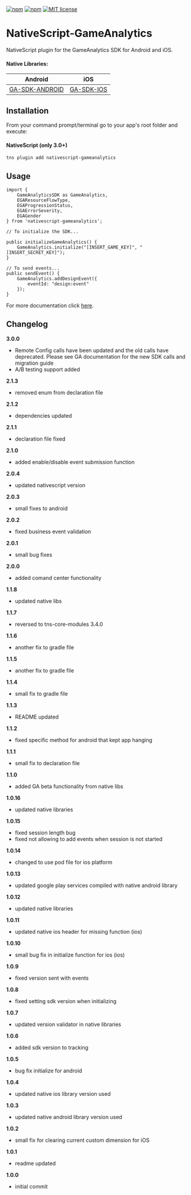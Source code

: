 [![npm](https://img.shields.io/npm/v/nativescript-gameanalytics.svg)](https://www.npmjs.com/package/nativescript-gameanalytics)
[![npm](https://img.shields.io/npm/dt/nativescript-gameanalytics.svg?label=npm%20downloads)](https://www.npmjs.com/package/nativescript-gameanalytics)
[![MIT license](http://img.shields.io/badge/license-MIT-brightgreen.svg)](http://opensource.org/licenses/MIT)

# NativeScript-GameAnalytics
NativeScript plugin for the GameAnalytics SDK for Android and iOS.

#### Native Libraries:
Android | iOS
---------- | -----------
[GA-SDK-ANDROID](https://github.com/GameAnalytics/GA-SDK-ANDROID) |  [GA-SDK-IOS](https://cocoapods.org/pods/GA-SDK-IOS)

## Installation
From your command prompt/terminal go to your app's root folder and execute:

#### NativeScript (only 3.0+)
`tns plugin add nativescript-gameanalytics`

## Usage
```
import {
    GameAnalyticsSDK as GameAnalytics,
    EGAResourceFlowType,
    EGAProgressionStatus,
    EGAErrorSeverity,
    EGAGender
} from 'nativescript-gameanalytics';

// To initialize the SDK...

public initializeGameAnalytics() {
    GameAnalytics.initialize("[INSERT_GAME_KEY]", "[INSERT_SECRET_KEY]");
}

// To send events...
public sendEvent() {
    GameAnalytics.addDesignEvent({
        eventId: "design:event"
    });
}

```

For more documentation click [here](https://gameanalytics.com/docs/nativescript-sdk).

Changelog
---------
<!--(CHANGELOG_TOP)-->
**3.0.0**
* Remote Config calls have been updated and the old calls have deprecated. Please see GA documentation for the new SDK calls and migration guide
* A/B testing support added

**2.1.3**
* removed enum from declaration file

**2.1.2**
* dependencies updated

**2.1.1**
* declaration file fixed

**2.1.0**
* added enable/disable event submission function

**2.0.4**
* updated nativescript version

**2.0.3**
* small fixes to android

**2.0.2**
* fixed business event validation

**2.0.1**
* small bug fixes

**2.0.0**
* added comand center functionality

**1.1.8**
* updated native libs

**1.1.7**
* reversed to tns-core-modules 3.4.0

**1.1.6**
* another fix to gradle file

**1.1.5**
* another fix to gradle file

**1.1.4**
* small fix to gradle file

**1.1.3**
* README updated

**1.1.2**
* fixed specific method for android that kept app hanging

**1.1.1**
* small fix to declaration file

**1.1.0**
* added GA beta functionality from native libs

**1.0.16**
* updated native libraries

**1.0.15**
* fixed session length bug
* fixed not allowing to add events when session is not started

**1.0.14**
* changed to use pod file for ios platform

**1.0.13**
* updated google play services compiled with native android library

**1.0.12**
* updated native libraries

**1.0.11**
* updated native ios header for missing function (ios)

**1.0.10**
* small bug fix in initialize function for ios (ios)

**1.0.9**
* fixed version sent with events

**1.0.8**
* fixed setting sdk version when initializing

**1.0.7**
* updated version validator in native libraries

**1.0.6**
* added sdk version to tracking

**1.0.5**
* bug fix initialize for android

**1.0.4**
* updated native ios library version used

**1.0.3**
* updated native android library version used

**1.0.2**
* small fix for clearing current custom dimension for iOS

**1.0.1**
* readme updated

**1.0.0**
* initial commit
